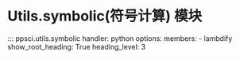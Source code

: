 # Utils.symbolic(符号计算) 模块

::: ppsci.utils.symbolic
    handler: python
    options:
      members:
        - lambdify
      show_root_heading: True
      heading_level: 3
